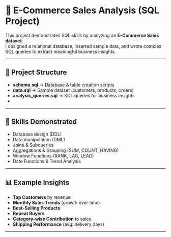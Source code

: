 # 🛒 E-Commerce Sales Analysis (SQL Project)

This project demonstrates SQL skills by analyzing an **E-Commerce Sales dataset**.  
I designed a relational database, inserted sample data, and wrote complex SQL queries to extract meaningful business insights.

---

## 📂 Project Structure
- **schema.sql** → Database & table creation scripts  
- **data.sql** → Sample dataset (customers, products, orders)  
- **analysis_queries.sql** → SQL queries for business insights
- 
---

## 🔑 Skills Demonstrated
- Database design (DDL)  
- Data manipulation (DML)  
- Joins & Subqueries  
- Aggregations & Grouping (SUM, COUNT, HAVING)  
- Window Functions (RANK, LAG, LEAD)  
- Date Functions & Trend Analysis  

---

## 📊 Example Insights
- **Top Customers** by revenue  
- **Monthly Sales Trends** (growth over time)  
- **Best-Selling Products**  
- **Repeat Buyers** 
- **Category-wise Contribution** to sales  
- **Shipping Performance** (avg. delivery days)  

---


